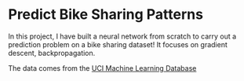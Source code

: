 # Predict Bike Sharing Patterns

In this project, I have built a neural network from scratch to carry out a prediction problem on a bike sharing dataset! It focuses on gradient descent, backpropagation. 

The data comes from the [UCI Machine Learning Database](https://archive.ics.uci.edu/ml/datasets/Bike+Sharing+Dataset)

